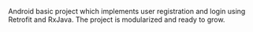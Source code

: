 Android basic project which implements user registration and login using Retrofit and RxJava. The project is modularized and ready to grow.